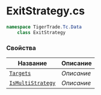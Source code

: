 
# ExitStrategy.cs
```csharp
namespace TigerTrade.Tc.Data  
    class ExitStrategy
```

### Свойства
| Название | Описание |
| --- | --- |
| [`Targets`](./Свойства/Targets.md) | *Описание* |
| [`IsMultiStrategy`](./Свойства/IsMultiStrategy.md) | *Описание* |
